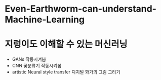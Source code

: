 # Even-Earthworm-can-understand-Machine-Learning
# 지렁이도 이해할 수 있는 머신러닝 




- GANs 작동시켜봄
- CNN 꽃분류기 작동시켜봄
- artistic Neural style transfer 디지털 화가의 그림 그리기 
